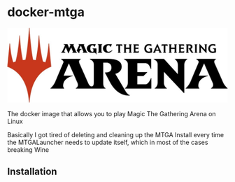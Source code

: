 # docker-mtga

<img src="images/Magic_The_Gathering_Arena_Logo.jpg">

The docker image that allows you to play Magic The Gathering Arena on Linux

Basically I got tired of deleting and cleaning up the MTGA Install every time the MTGALauncher needs to update itself, which in most of the cases breaking Wine

## Installation
